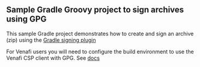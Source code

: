 ## Sample Gradle Groovy project to sign archives using GPG

This sample Gradle project demonstrates how to create and sign an archive (zip) using the [Gradle signing plugin](https://docs.gradle.org/current/userguide/signing_plugin.html)

For Venafi users you will need to configure the build environment to use the Venafi CSP client with GPG. See [docs](https://docs.venafi.com/Docs/current/TopNav/Content/CodeSigning/t-codesigning-working-with-gpg.php?tocpath=CodeSign%20Protect%7CSetting%20up%20the%20CodeSign%20Protect%20clients%7CSetting%20up%20GPG%20clients%7C_____0)